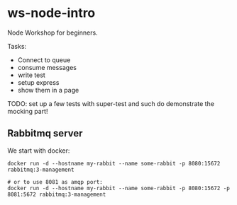 # ws-node-intro
Node Workshop for beginners.

Tasks: 
- Connect to queue 
- consume messages
- write test 
- setup express
- show them in a page


TODO:
set up a few tests with super-test and such do demonstrate the mocking part!

## Rabbitmq server
We start with docker:

```
docker run -d --hostname my-rabbit --name some-rabbit -p 8080:15672 rabbitmq:3-management

# or to use 8081 as amqp port:
docker run -d --hostname my-rabbit --name some-rabbit -p 8080:15672 -p 8081:5672 rabbitmq:3-management
```
